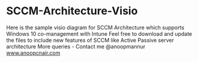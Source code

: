 # SCCM-Architecture-Visio
Here is the sample visio diagram for SCCM Architecture which supports Windows 10 co-management with Intune
Feel free to download and update the files to include new features of SCCM like Active Passive server architecture
More queries - Contact me @anoopmannur www.anoopcnair.com
